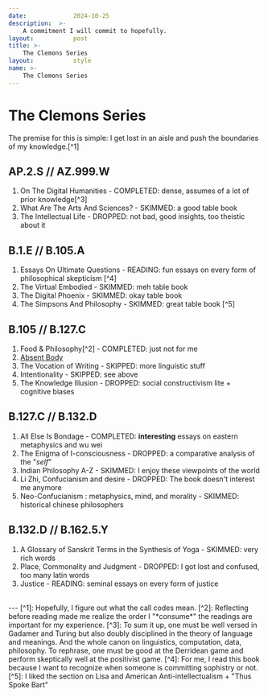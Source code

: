 ```yaml
---
date:             2024-10-25
description:  >-
    A commitment I will commit to hopefully.
layout:           post
title: >-
    The Clemons Series
layout:           style
name: >-
    The Clemons Series
---
```


# The Clemons Series

The premise for this is simple: I get lost in an aisle and push the boundaries of my knowledge.[^1]

## AP.2.S // AZ.999.W
1. On The Digital Humanities - COMPLETED: dense, assumes of a lot of prior knowledge[^3]
2. What Are The Arts And Sciences? - SKIMMED: a good table book
3. The Intellectual Life - DROPPED: not bad, good insights, too theistic about it

## B.1.E // B.105.A
1. Essays On Ultimate Questions - READING: fun essays on every form of philosophical skepticism [^4]
2. The Virtual Embodied - SKIMMED: meh table book 
3. The Digital Phoenix - SKIMMED: okay table book
4. The Simpsons And Philosophy - SKIMMED: great table book [^5]

## B.105 // B.127.C  
1. Food & Philosophy[^2] - COMPLETED: just not for me
2. [Absent Body](https://blog.yougao.dev/books/absent-body/)
3. The Vocation of Writing - SKIPPED: more linguistic stuff
4. Intentionality - SKIPPED: see above
5. The Knowledge Illusion - DROPPED: social constructivism lite + cognitive biases

## B.127.C // B.132.D 
1. All Else Is Bondage - COMPLETED: **interesting** essays on eastern metaphysics and wu wei 
2. The Enigma of I-consciousness - DROPPED: a comparative analysis of the "*self*"
3. Indian Philosophy A-Z - SKIMMED: I enjoy these viewpoints of the world
4. Li Zhi, Confucianism and desire - DROPPED: The book doesn't interest me anymore
5. Neo-Confucianism : metaphysics, mind, and morality - SKIMMED: historical chinese philosophers

## B.132.D // B.162.5.Y 
1. A Glossary of Sanskrit Terms in the Synthesis of Yoga - SKIMMED: very rich words
2. Place, Commonality and Judgment - DROPPED: I got lost and confused, too many latin words
3. Justice - READING: seminal essays on every form of justice 

<br/>
---
[^1]: Hopefully, I figure out what the call codes mean.
[^2]: Reflecting before reading made me realize the order I "*consume*" the readings are important for my experience.
[^3]: To sum it up, one must be well versed in Gadamer and Turing but also doubly disciplined in the theory of language and meanings. And the whole canon on linguistics, computation, data, philosophy. To rephrase, one must be good at the Derridean game and perform skeptically well at the positivist game.
[^4]: For me, I read this book because I want to recognize when someone is committing sophistry or not.
[^5]: I liked the section on Lisa and American Anti-intellectualism + "Thus Spoke Bart"